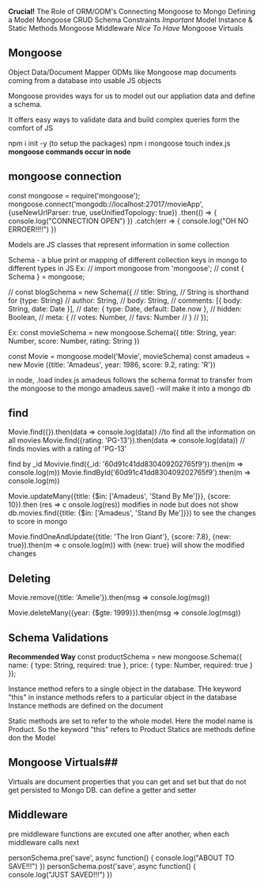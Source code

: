 
**Crucial!**
The Role of ORM/ODM's
Connecting Mongoose to Mongo
Defining a Model
Mongoose CRUD
Schema Constraints
*Important*
Model Instance & Static Methods
Mongoose Middleware 
*Nice To Have*
Mongoose Virtuals

## Mongoose ##
Object Data/Document Mapper
ODMs like Mongoose map documents coming from a database into usable JS objects

  Mongoose provides ways for us to model out our appliation data and define a schema. 

  It offers easy ways to validate data and build complex queries form the comfort of JS


npm i init -y (to setup the packages)
npm i mongoose
touch index.js
**mongoose commands occur in node**
## mongoose connection ##
const mongoose = require('mongoose');
mongoose.connect('mongodb://localhost:27017/movieApp', {useNewUrlParser: true, useUnifiedTopology: true})
.then(() => {
  console.log("CONNECTION OPEN")
})
.catch(err => {
  console.log("OH NO ERROER!!!!")
})

Models are JS classes that represent information in some collection

Schema - a blue print or mapping of different collection keys in mongo to different types in JS
Ex:
// import mongoose from 'mongoose';
// const { Schema } = mongoose;

// const blogSchema = new Schema({
//   title:  String, // String is shorthand for {type: String}
//   author: String,
//   body:   String,
//   comments: [{ body: String, date: Date }],
//   date: { type: Date, default: Date.now },
//   hidden: Boolean,
//   meta: {
//     votes: Number,
//     favs:  Number
//   }
// });

Ex:
const movieSchema = new mongoose.Schema({
  title: String,
  year: Number,
  score: Number,
  rating: String
})

const Movie = mongoose.model('Movie', movieSchema)
const amadeus = new Movie ({title: 'Amadeus', year: 1986, score: 9.2, rating: 'R'})

in node, .load index.js
amadeus follows the schema format
to transfer from the mongoose to the mongo
amadeus.save()  -will make it into a mongo db

## find ##

Movie.find({}).then(data => console.log(data))    //to find all the information on all movies
Movie.find({rating: 'PG-13'}).then(data => console.log(data)) // finds movies with a rating of 'PG-13'

find by _id
Movivie.find({_id: '60d91c41dd830409202765f9'}).then(m => console.log(m))
Movie.findById('60d91c41dd830409202765f9').then(m => console.log(m))

Movie.updateMany({title: {$in: ['Amadeus', 'Stand By Me']}}, {score: 10}).then (res => c
onsole.log(res))
  modifies in node but does not show 
db.movies.find({title: {$in: ['Amadeus', 'Stand By Me']}})
  to see the changes to score in mongo

Movie.findOneAndUpdate({title: 'The Iron Giant'}, {score: 7.8}, {new: true}).then(m => c
onsole.log(m))
  with {new: true} will show the modified changes 

## Deleting ##
 Movie.remove({title: 'Amelie'}).then(msg => console.log(msg))

Movie.deleteMany({year: {$gte: 1999}}).then(msg => console.log(msg))

## Schema Validations ##
**Recommended Way**
const productSchema = new mongoose.Schema({
  name: {
    type: String,
    required: true
  },
  price: {
    type: Number,
    required: true
  }
});

Instance method refers to a single object in the database. THe keyword "this" in instance methods refers to a particular object in the database
  Instance methods are defined on the document

Static methods are set to refer to the whole model. Here the model name is Product. So the keyword "this" refers to Product
  Statics are methods define don the Model

## Mongoose Virtuals##
Virtuals are document properties that you can get and set but that do not get persisted to Mongo DB. 
  can define a getter and setter

## Middleware ##
pre middleware functions are excuted one after another, when each middleware calls next

personSchema.pre('save', async function() {
  console.log("ABOUT TO SAVE!!!")
})
personSchema.post('save', async function() {
  console.log("JUST SAVED!!!")
})